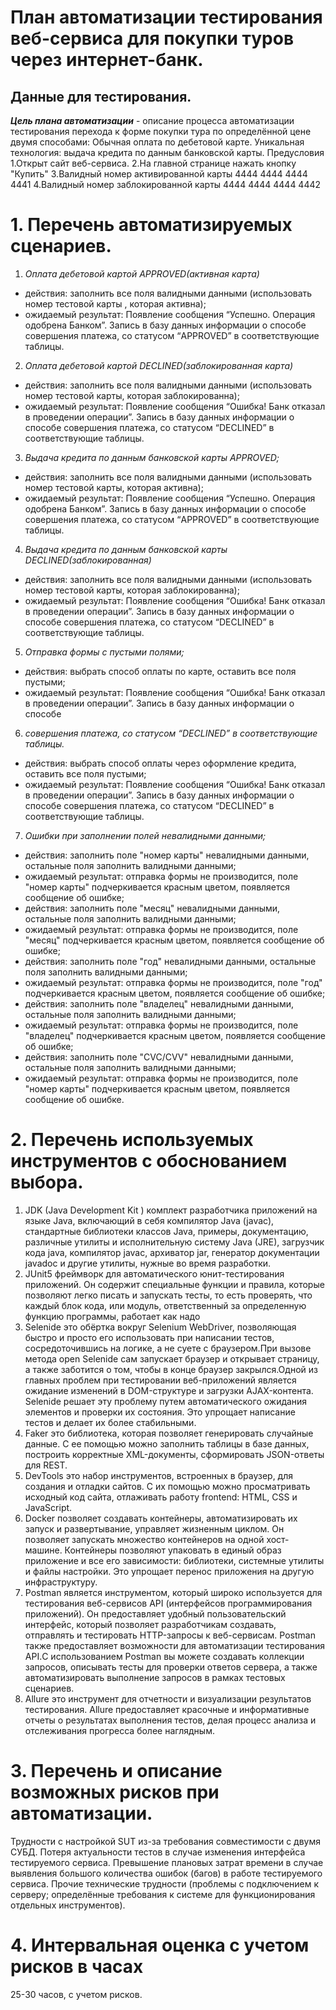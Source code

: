 # План автоматизации тестирования веб-сервиса для покупки туров через интернет-банк.
## Данные для тестирования.
***Цель плана автоматизации*** - описание процесса автоматизации тестирования перехода к форме покупки тура по определённой цене двумя способами:
Обычная оплата по дебетовой карте.
Уникальная технология: выдача кредита по данным банковской карты.
Предусловия
1.Открыт сайт веб-сервиса.
2.На главной странице нажать кнопку "Купить"
3.Валидный номер активированной карты 4444 4444 4444 4441
4.Валидный номер заблокированной карты 4444 4444 4444 4442

# 1. Перечень автоматизируемых сценариев.
1.  *Оплата дебетовой картой APPROVED(активная карта)*
- действия: заполнить все поля валидными данными (использовать номер тестовой карты , которая активна);
- ожидаемый результат: Появление сообщения “Успешно. Операция одобрена Банком”. Запись в базу данных информации о способе совершения платежа, со статусом “APPROVED” в соответствующие таблицы.
2.  *Оплата дебетовой картой DECLINED(заблокированная карта)*
- действия: заполнить все поля валидными данными (использовать номер тестовой карты, которая заблокированна);
- ожидаемый результат: Появление сообщения “Ошибка! Банк отказал в проведении операции”. Запись в базу данных информации о способе совершения платежа, со статусом “DECLINED” в соответствующие таблицы.
3.  *Выдача кредита по данным банковской карты APPROVED;*
- действия: заполнить все поля валидными данными (использовать номер тестовой карты, которая активна);
- ожидаемый результат: Появление сообщения “Успешно. Операция одобрена Банком”. Запись в базу данных информации о способе совершения платежа, со статусом “APPROVED” в соответствующие таблицы.
4.  *Выдача кредита по данным банковской карты DECLINED(заблокированная)*
- действия: заполнить все поля валидными данными (использовать номер тестовой карты, которая заблокированна);
- ожидаемый результат: Появление сообщения “Ошибка! Банк отказал в проведении операции”. Запись в базу данных информации о способе совершения платежа, со статусом “DECLINED” в соответствующие таблицы.
5.  *Отправка формы с пустыми полями;*
- действия: выбрать способ оплаты по карте, оставить все поля пустыми;
- ожидаемый результат: Появление сообщения “Ошибка! Банк отказал в проведении операции”. Запись в базу данных информации о способе
6.   *совершения платежа, со статусом “DECLINED” в соответствующие таблицы.*
- действия: выбрать способ оплаты через оформление кредита, оставить все поля пустыми;
- ожидаемый результат: Появление сообщения “Ошибка! Банк отказал в проведении операции”. Запись в базу данных информации о способе совершения платежа, со статусом “DECLINED” в соответствующие таблицы.
7.  *Ошибки при заполнении полей невалидными данными;*
- действия: заполнить поле "номер карты" невалидными данными, остальные поля заполнить валидными данными;
- ожидаемый результат: отправка формы не производится, поле "номер карты" подчеркивается красным цветом, появляется сообщение об ошибке;
- действия: заполнить поле "месяц" невалидными данными, остальные поля заполнить валидными данными;
- ожидаемый результат: отправка формы не производится, поле "месяц" подчеркивается красным цветом, появляется сообщение об ошибке;
- действия: заполнить поле "год" невалидными данными, остальные поля заполнить валидными данными;
- ожидаемый результат: отправка формы не производится, поле "год" подчеркивается красным цветом, появляется сообщение об ошибке;
- действия: заполнить поле "владелец" невалидными данными, остальные поля заполнить валидными данными;
- ожидаемый результат: отправка формы не производится, поле "владелец" подчеркивается красным цветом, появляется сообщение об ошибке;
- действия: заполнить поле "CVC/CVV" невалидными данными, остальные поля заполнить валидными данными;
- ожидаемый результат: отправка формы не производится, поле "номер карты" подчеркивается красным цветом, появляется сообщение об ошибке.

# 2. Перечень используемых инструментов с обоснованием выбора.
1.  JDK (Java Development Kit ) комплект разработчика приложений на языке Java, включающий в себя компилятор Java (javac), стандартные библиотеки классов Java, примеры, документацию, различные утилиты и исполнительную систему Java (JRE), загрузчик кода java, компилятор javac, архиватор jar, генератор документации javadoc и другие утилиты, нужные во время разработки.
2.  JUnit5 фреймворк для автоматического юнит-тестирования приложений. Он содержит специальные функции и правила, которые позволяют легко писать и запускать тесты, то есть проверять, что каждый блок кода, или модуль, ответственный за определенную функцию программы, работает как надо
3.  Selenide это обёртка вокруг Selenium WebDriver, позволяющая быстро и просто его использовать при написании тестов, сосредоточившись на логике, а не суете с браузером.При вызове метода open Selenide сам запускает браузер и открывает страницу, а также заботится о том, чтобы в конце браузер закрылся.Одной из главных проблем при тестировании веб-приложений является ожидание изменений в DOM-структуре и загрузки AJAX-контента. Selenide решает эту проблему путем автоматического ожидания элементов и проверки их состояния. Это упрощает написание тестов и делает их более стабильными.
4.  Faker это библиотека, которая позволяет генерировать случайные данные. С ее помощью можно заполнить таблицы в базе данных, построить корректные XML-документы, сформировать JSON-ответы для REST.
5.  DevTools это набор инструментов, встроенных в браузер, для создания и отладки сайтов. С их помощью можно просматривать исходный код сайта, отлаживать работу frontend: HTML, CSS и JavaScript.
6.  Docker позволяет создавать контейнеры, автоматизировать их запуск и развертывание, управляет жизненным циклом. Он позволяет запускать множество контейнеров на одной хост-машине. Контейнеры позволяют упаковать в единый образ приложение и все его зависимости: библиотеки, системные утилиты и файлы настройки. Это упрощает перенос приложения на другую инфраструктуру.
7.  Postman является инструментом, который широко используется для тестирования веб-сервисов API (интерфейсов программирования приложений). Он предоставляет удобный пользовательский интерфейс, который позволяет разработчикам создавать, отправлять и тестировать HTTP-запросы к веб-сервисам. Postman также предоставляет возможности для автоматизации тестирования API.С использованием Postman вы можете создавать коллекции запросов, описывать тесты для проверки ответов сервера, а также автоматизировать выполнение запросов в рамках тестовых сценариев.
8.  Allure это инструмент для отчетности и визуализации результатов тестирования. Allure предоставляет красочные и информативные отчеты о результатах выполнения тестов, делая процесс анализа и отслеживания прогресса более наглядным.

# 3. Перечень и описание возможных рисков при автоматизации.
Трудности с настройкой SUT из-за требования совместимости с двумя СУБД.
Потеря актуальности тестов в случае изменения интерфейса тестируемого сервиса.
Превышение плановых затрат времени в случае выявления большого количества ошибок (багов) в работе тестируемого сервиса.
Прочие технические трудности (проблемы с подключением к серверу; определённые требования к системе для функционирования отдельных инструментов).
# 4. Интервальная оценка с учетом рисков в часах
25-30 часов, с учетом рисков.



